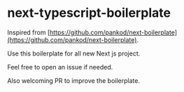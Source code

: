 # next-typescript-boilerplate

Inspired from [https://github.com/pankod/next-boilerplate](https://github.com/pankod/next-boilerplate).

Use this boilerplate for all new Next js project.

Feel free to open an issue if needed.

Also welcoming PR to improve the boilerplate.
